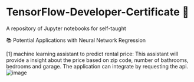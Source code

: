 # TensorFlow-Developer-Certificate 🚀
A repository of Jupyter notebooks for self-taught

📚 Potential Applications with Neural Network Regression

[1] machine learning assistant to predict rental price:
This assistant will provide a insight about the price based on zip code, number of bathrooms, bedrooms and garage.
The application can integrate by requesting the api.
![image](https://user-images.githubusercontent.com/54214498/125175660-fc13b180-e1a3-11eb-8744-f55800dbe241.png)
